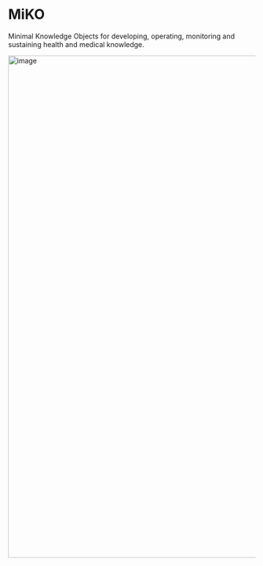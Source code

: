 # MiKO
Minimal Knowledge Objects for developing, operating, monitoring and sustaining health and medical knowledge.

<img width="1025" alt="image" src="https://user-images.githubusercontent.com/70061343/203303201-b81ada21-f045-4cb5-b50c-7d054ce7a730.png">
